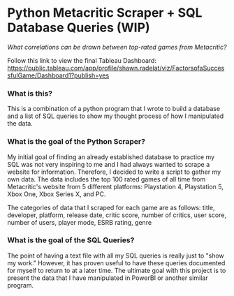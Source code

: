 # Python Metacritic Scraper + SQL Database Queries (WIP)
*What correlations can be drawn between top-rated games from Metacritic?*

Follow this link to view the final Tableau Dashboard:
https://public.tableau.com/app/profile/shawn.radelat/viz/FactorsofaSuccessfulGame/Dashboard1?publish=yes

### What is this?

This is a combination of a python program that I wrote to build a database and a list of SQL queries to show my thought
process of how I manipulated the data.

### What is the goal of the Python Scraper?

My initial goal of finding an already established database to practice my SQL was not very inspiring to me and I had 
always wanted to scrape a website for information. Therefore, I decided to write a script to gather my own data. The
data includes the top 100 rated games of all time from Metacritic's website from 5 different platforms: Playstation 4, 
Playstation 5, Xbox One, Xbox Series X, and PC.

The categories of data that I scraped for each game are as follows: title, developer, platform, release date, 
critic score, number of critics, user score, number of users, player mode, ESRB rating, genre

### What is the goal of the SQL Queries?

The point of having a text file with all my SQL queries is really just to "show my work." However, it has proven
useful to have these queries documented for myself to return to at a later time. The ultimate goal with this project
is to present the data that I have manipulated in PowerBI or another similar program.
